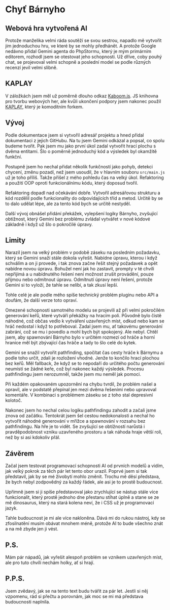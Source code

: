 # Chyť Bárnyho

## Webová hra vytvořená AI
Protože manželika velmi ráda soutěží se svou sestrou, napadlo mě vytvořit jim jednoduchou hru,
ve které by se mohly předhánět. A protože Google nedávno přidal Gemini agenta do PhpStormu,
který je mým primárním editorem, rozhodl jsem se otestovat jeho schopnosti. Už dříve, coby pouhý
chat, se projevoval velmi schopně a poslední model se podle různých recenzí jevil velmi slibně.

## KAPLAY
V záložkách jsem měl už poměrně dlouho odkaz [Kaboom.js](https://kaboomjs.com/). JS knihovna pro
tvorbu webových her, ale kvůli ukončení podpory jsem nakonec použil [KAPLAY](https://kaplayjs.com/),
který je komoditním forkem.

## Vývoj
Podle dokumentace jsem si vytvořil adresář projektu a hned přidal dokumentaci z jejich GitHubu.
Na tu jsem Gemini odkázal a popsal, co spolu budeme tvořit. Pak jsem mu jako první úkol zadal
vytvořit hrací plochu s dvěma entitami. Šlo o poměrně jednoduchý kód a výsledek byl okamžitě
funkční.

Postupně jsem ho nechal přidat několik funkčností jako pohyb, detekci chycení, změnu pozadí,
než jsem usoudil, že v hlavním souboru `src/main.js` už je toho příliš. Takže přišel z mého
pohledu čas na velký úkol. Refaktoring a použití OOP oproti funkcionálnímu kódu, který doposud tvořil.

Refaktoring dopadl nad očekávání dobře. Vytvořil adresářovou strukturu a kód rozdělil podle funkcionality
do odpovídajících tříd a metod. Určitě by se to dalo udělat lépe, ale za tento kód bych se určitě nestyděl.

Další vývoj obnášel přidání překážek, vylepšení logiky Bárnyho, zvyšující obtížnost, který Gemini bez
problému zvládal vytvářet v nové kódové základně i když už šlo o pokročilé úpravy.

## Limity
Narazil jsem na velký problém v podobě záseku na posledním požadavku, který se Gemini snaží stále dokola vyřešit.
Nabídne úpravu, kterou i když schválím a on ji provede, i tak znova začne řešit stejný požadavek a opět nabídne
novou úpravu. Bohužel není jak ho zastavit, prompty v té chvíli nepřijímá a u nabídnutého řešení není možnost zrušit
provádění, pouze přijmou nebo odmítnout úpravu. Odmítnutí úpravy není řešení, protože Gemini si to vyloží,
že tahle se nelíbí, a tak zkusí lepší.

Tohle celé je ale podle mého spíše technický problém pluginu nebo API a doufám, že další verze toto opraví.

Omezené schopnosti samotného modelu se projevili až při velmi pokročilém generování keřů, které vytváří překážky
na hracím poli. Původně bylo čistě náhodné, což občas vedlo k vytváření uzavřených míst, odkud nebo kam se
hráč nedostal i když to potřeboval. Zadal jsem mu, ať takovému generování zabrání, což se mu i povedlo a mohl
bych být spokojený. Ale nebyl. Chtěl jsem, aby spawnování Bárnyho bylo v určitém rozmezí od hráče a horní
hranice měl být zbývající čas hráče a tady to šlo celé do kytek.

Gemini se snažil vytvořit pathfinding, spočítat čas cesty hráče k Bárnymu a podle toho určit, zdali je rozložení
vhodné. Jenže to končilo hrací plochou bez keřů. Měl fallback, že když se to nepodaří do určitého počtu generování
neumístí se žádné keře, což byl nakonec každý výsledek. Procesu pathfindingu jsem nerozumněl, takže jsem mu neměl
jak pomoci.

Při každém opakovaném upozornění na chybu tvrdil, že problém našel a opravil, ale v podstatě přepínal jen mezi dvěma
řešeními nebo upravoval komentáře. V kombinaci s problémem záseku se z toho stal depresivní kolotoč.

Nakonec jsem ho nechal celou logiku pathfindingu zahodit a začali jsme znova od začátku. Tentokrát jsem šel cestou
nedokonalosti a nechal ho vytvořit náhodné generování v mřížce a spawnování v rozsahu bez pathfindingu. Na hře je
to vidět. Se zvyšující se obtížností narůstá i pravděpodobnost vzniku uzavřeného prostoru a tak náhoda hraje větší
roli, než by si asi kdokoliv přál.

## Závěrem
Začal jsem testovat programovací schopnosti AI od prvních modelů a vidím, jak velký pokrok za těch pár let tento
obor urazil. Poprvé jsem si tak představil, jak by se mé živobytí mohlo změnit. Trochu mě děsí představa, že bych
nebyl zodpovědný za každý řádek, ale asi je to prostě budoucnost.

Upřímně jsem si ji spíše představoval jako zrychlující se nástup stále více funkcionalit, který prostě jednoho dne
přestanu stíhat úplně a stane se ze mě dinosaurus, který na stará kolena neví, že i CSS už je programovací jazyk.

Tahle budoucnost je mi ale více nakloněna. Dává mi do rukou nástroj, kdy se zfosilnatění musím obávat mnohem méně,
protože AI to bude všechno znát a na mě zbyde jen ji vést.

## P.S.
Mám pár nápadů, jak vyřešit alespoň problém se vznikem uzavřených míst, ale pro tuto chvíli nechám holky, ať si hrají.

## P.P.S.
Jsem zvědavý, jak se na tento text budu tvářit za pár let. Jestli si něj vzpomenu, rád si přečtu a porovnám, jak moc se
mi má představa budoucnosti naplnila.
